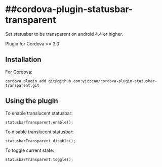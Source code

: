 ##cordova-plugin-statusbar-transparent
============================

Set statusbar to be transparent on android 4.4 or higher.

Plugin for Cordova >= 3.0

## Installation

For Cordova:

    cordova plugin add git@github.com:yjzzcao/cordova-plugin-statusbar-transparent.git

## Using the plugin

To enable translucent statusbar:

    statusbarTransparent.enable();

To disable translucent statusbar:

    statusbarTransparent.disable();

To toggle current state:

    statusbarTransparent.toggle(); 